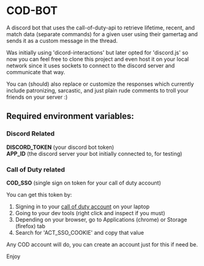 # COD-BOT

A discord bot that uses the call-of-duty-api to retrieve lifetime, recent, and match data (separate commands) for a given user using their gamertag and sends it as a custom message in the thread.

Was initially using 'dicord-interactions' but later opted for 'discord.js' so now you can feel free to clone this project and even host it on your local network since it uses sockets to connect to the discord server and communicate that way.

You can (should) also replace or customize the responses which currently include patronizing, sarcastic, and just plain rude comments to troll your friends on your server :)

## Required environment variables:

### Discord Related

**DISCORD_TOKEN** (your discord bot token) \
**APP_ID** (the discord server your bot initially connected to, for testing)

### Call of Duty related

**COD_SSO** (single sign on token for your call of duty account)

You can get this token by:

1. Signing in to your [call of duty account](https://www.my.callofduty.com) on your laptop
2. Going to your dev tools (right click and inspect if you must)
3. Depending on your browser, go to Applications (chrome) or Storage (firefox) tab
3. Search for 'ACT_SSO_COOKIE' and copy that value

Any COD account will do, you can create an account just for this if need be.

Enjoy
